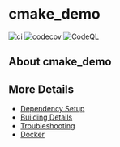 # cmake_demo

[![ci](https://github.com/meicale/cmake_demo/actions/workflows/ci.yml/badge.svg)](https://github.com/meicale/cmake_demo/actions/workflows/ci.yml)
[![codecov](https://codecov.io/gh/meicale/cmake_demo/branch/main/graph/badge.svg)](https://codecov.io/gh/meicale/cmake_demo)
[![CodeQL](https://github.com/meicale/cmake_demo/actions/workflows/codeql-analysis.yml/badge.svg)](https://github.com/meicale/cmake_demo/actions/workflows/codeql-analysis.yml)

## About cmake_demo



## More Details

 * [Dependency Setup](README_dependencies.md)
 * [Building Details](README_building.md)
 * [Troubleshooting](README_troubleshooting.md)
 * [Docker](README_docker.md)
